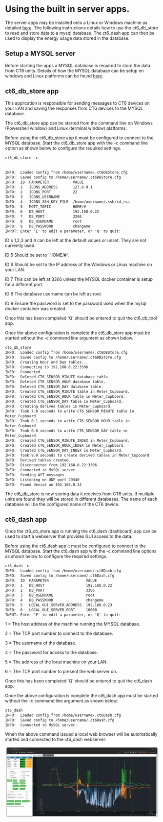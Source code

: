 # Using the built in server apps.
The server apps may be installed onto a Linux or Windows machine as
detailed [here](installers/README.md). The following instructions details how to use the ct6_db_store to read and store data to a mysql database. The ct6_dash app can then be used to display the energy usage data stored in the database.

## Setup a MYSQL server
Before starting the apps a MYSQL database is required to store the data from CT6 units. Details of how the MYSQL
database can be setup on windows and Linux platforms can be found [here](install_docker_and_mysql.md).

## ct6_db_store app
This application is responsible for sending messages to CT6 devices on your LAN and saving the responses from CT6 devices to the MYSQL database.

The ct6_db_store app can be started from the command line on Windows (Powershell window) and
Linux (terminal window) platforms.

Before using the ct6_db_store app it must be configured to connect to the MYSQL database.
Start the ct6_db_store app with the -c command line option as shown below to configure
the required settings.

```
ct6_db_store -c


INFO:  Loaded config from /home/username/.ct6DBStore.cfg
INFO:  Saved config to /home/username/.ct6DBStore.cfg
INFO:  ID  PARAMETER           VALUE
INFO:  1   ICONS_ADDRESS       127.0.0.1
INFO:  2   ICONS_PORT          22
INFO:  3   ICONS_USERNAME
INFO:  4   ICONS_SSH_KEY_FILE  /home/username/.ssh/id_rsa
INFO:  5   MQTT_TOPIC          HOME/#
INFO:  6   DB_HOST             192.168.0.22
INFO:  7   DB_PORT             3306
INFO:  8   DB_USERNAME         root
INFO:  9   DB_PASSWORD         changeme
INPUT: Enter 'E' to edit a parameter, or 'Q' to quit:
```

ID's  1,2,3 and 4 can be left at the default values or unset. They are not currently used.

ID 5  Should be set to 'HOME/#'.

ID 6  Should be set to the IP address of the Windows or Linux machine on your LAN.

ID 7  This can be left at 3306 unless the MYSQL docker container is setup for a different port.

ID 8  The database username can be left as root

ID 9  Ensure the password is set to the password used when the mysql docker container was created.

Once this has been completed 'Q' should be entered to quit the ct6_db_tool app.



Once the above configuration is complete the ct6_db_store app must be started without the -c
command line argument as shown below.

```
ct6_db_store
INFO:  Loaded config from /home/username/.ct6DBStore.cfg
INFO:  Saved config to /home/username/.ct6DBStore.cfg
INFO:  Creating Hour and Day tables...
INFO:  Connecting to 192.168.0.22:3306
INFO:  Connected
INFO:  Deleted CT6_SENSOR_MINUTE database table.
INFO:  Deleted CT6_SENSOR_HOUR database table.
INFO:  Deleted CT6_SENSOR_DAY database table.
INFO:  Created CT6_SENSOR_MINUTE table in Meter_Cupboard.
INFO:  Created CT6_SENSOR_HOUR table in Meter_Cupboard.
INFO:  Created CT6_SENSOR_DAY table in Meter_Cupboard.
INFO:  Creating derived tables in Meter_Cupboard.
INFO:  Took 7.0 seconds to write CT6_SENSOR_MINUTE table in Meter_Cupboard
INFO:  Took 0.1 seconds to write CT6_SENSOR_HOUR table in Meter_Cupboard
INFO:  Took 0.0 seconds to write CT6_SENSOR_DAY table in Meter_Cupboard
INFO:  Created CT6_SENSOR_MINUTE_INDEX in Meter_Cupboard.
INFO:  Created CT6_SENSOR_HOUR_INDEX in Meter_Cupboard.
INFO:  Created CT6_SENSOR_DAY_INDEX in Meter_Cupboard.
INFO:  Took 9.0 seconds to create derived tables in Meter_Cupboard
INFO:  Derived tables created.
INFO:  Disconnected from 192.168.0.22:3306
INFO:  Connected to MySQL server.
INFO:  Sending AYT messages.
INFO:  Listening on UDP port 29340
INFO:  Found device on 192.168.0.34
```

The ct6_db_store is now storing data it receives from CT6 units. If multiple units are found they will be
stored in different databases. The name of each database will be the configured name of the CT6 device.


## ct6_dash app
Once the ct6_db_store app is running the ct6_dash (dashboard) app can be used to start a webserver that
provides GUI access to the data.

Before using the ct6_dash app it must be configured to connect to the MYSQL database.
Start the ct6_dash app with the -c command line options as shown below to configure
the required settings.

```
ct6_dash -c
INFO:  Loaded config from /home/username/.ct6Dash.cfg
INFO:  Saved config to /home/username/.ct6Dash.cfg
INFO:  ID  PARAMETER                 VALUE
INFO:  1   DB_HOST                   192.168.0.22
INFO:  2   DB_PORT                   3306
INFO:  3   DB_USERNAME               root
INFO:  4   DB_PASSWORD               changeme
INFO:  5   LOCAL_GUI_SERVER_ADDRESS  192.168.0.23
INFO:  6   LOCAL_GUI_SERVER_PORT     10000
INPUT: Enter 'E' to edit a parameter, or 'Q' to quit:
```

1 = The host address of the machine running the MYSQL database.

2 = The TCP port number to connect to the database.

3 = The username of the database.

4 = The password for access to the database.

5 = The address of the local machine on your LAN.

6 = The TCP port number to present the web server on.


Once this has been completed 'Q' should be entered to quit the ct6_dash app.



Once the above configuration is complete the ct6_dash app must be started without the -c
command line argument as shown below.

```
ct6_dash
INFO:  Loaded config from /home/username/.ct6Dash.cfg
INFO:  Saved config to /home/username/.ct6Dash.cfg
INFO:  Connected to MySQL server.
```

When the above command issued a local web browser will be automatically started and connected to the ct6_dash webserver.

![alt text](images/ct6_dash.png "ct6_dash")